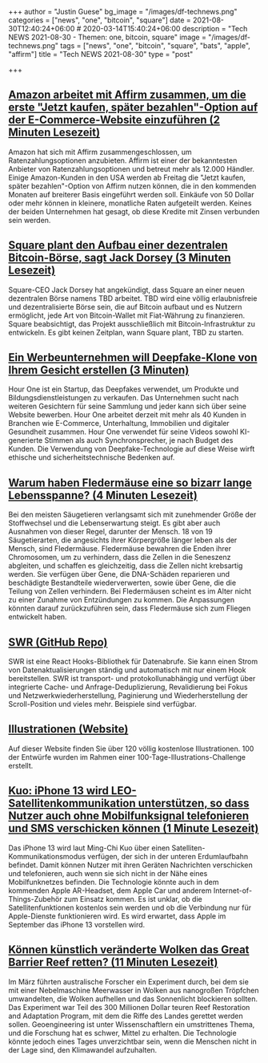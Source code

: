 +++
author = "Justin Guese"
bg_image = "/images/df-technews.png"
categories = ["news", "one", "bitcoin", "square"]
date = 2021-08-30T12:40:24+06:00 # 2020-03-14T15:40:24+06:00
description = "Tech NEWS 2021-08-30 - Themen: one, bitcoin, square"
image = "/images/df-technews.png"
tags = ["news", "one", "bitcoin", "square", "bats", "apple", "affirm"]
title = "Tech NEWS 2021-08-30"
type = "post"

+++

## [Amazon arbeitet mit Affirm zusammen, um die erste "Jetzt kaufen, später bezahlen"-Option auf der E-Commerce-Website einzuführen (2 Minuten Lesezeit)](https://www.cnbc.com/2021/08/27/amazon-partners-with-affirm-for-first-buy-now-pay-later-option.html)

 Amazon hat sich mit Affirm zusammengeschlossen, um Ratenzahlungsoptionen anzubieten. Affirm ist einer der bekanntesten Anbieter von Ratenzahlungsoptionen und betreut mehr als 12.000 Händler. Einige Amazon-Kunden in den USA werden ab Freitag die "Jetzt kaufen, später bezahlen"-Option von Affirm nutzen können, die in den kommenden Monaten auf breiterer Basis eingeführt werden soll. Einkäufe von 50 Dollar oder mehr können in kleinere, monatliche Raten aufgeteilt werden. Keines der beiden Unternehmen hat gesagt, ob diese Kredite mit Zinsen verbunden sein werden.

## [Square plant den Aufbau einer dezentralen Bitcoin-Börse, sagt Jack Dorsey (3 Minuten Lesezeit)](https://decrypt.co/79633/square-decentralized-bitcoin-exchange-jack-dorsey)

 Square-CEO Jack Dorsey hat angekündigt, dass Square an einer neuen dezentralen Börse namens TBD arbeitet. TBD wird eine völlig erlaubnisfreie und dezentralisierte Börse sein, die auf Bitcoin aufbaut und es Nutzern ermöglicht, jede Art von Bitcoin-Wallet mit Fiat-Währung zu finanzieren. Square beabsichtigt, das Projekt ausschließlich mit Bitcoin-Infrastruktur zu entwickeln. Es gibt keinen Zeitplan, wann Square plant, TBD zu starten.

## [Ein Werbeunternehmen will Deepfake-Klone von Ihrem Gesicht erstellen (3 Minuten)](https://interestingengineering.com/advertising-company-wants-deepfake-clones-of-your-face)

 Hour One ist ein Startup, das Deepfakes verwendet, um Produkte und Bildungsdienstleistungen zu verkaufen. Das Unternehmen sucht nach weiteren Gesichtern für seine Sammlung und jeder kann sich über seine Website bewerben. Hour One arbeitet derzeit mit mehr als 40 Kunden in Branchen wie E-Commerce, Unterhaltung, Immobilien und digitaler Gesundheit zusammen. Hour One verwendet für seine Videos sowohl KI-generierte Stimmen als auch Synchronsprecher, je nach Budget des Kunden. Die Verwendung von Deepfake-Technologie auf diese Weise wirft ethische und sicherheitstechnische Bedenken auf.

## [Warum haben Fledermäuse eine so bizarr lange Lebensspanne? (4 Minuten Lesezeit)](https://arstechnica.com/science/2019/06/why-do-bats-have-such-bizarrely-long-lifespans/)

 Bei den meisten Säugetieren verlangsamt sich mit zunehmender Größe der Stoffwechsel und die Lebenserwartung steigt. Es gibt aber auch Ausnahmen von dieser Regel, darunter der Mensch. 18 von 19 Säugetierarten, die angesichts ihrer Körpergröße länger leben als der Mensch, sind Fledermäuse. Fledermäuse bewahren die Enden ihrer Chromosomen, um zu verhindern, dass die Zellen in die Seneszenz abgleiten, und schaffen es gleichzeitig, dass die Zellen nicht krebsartig werden. Sie verfügen über Gene, die DNA-Schäden reparieren und beschädigte Bestandteile wiederverwerten, sowie über Gene, die die Teilung von Zellen verhindern. Bei Fledermäusen scheint es im Alter nicht zu einer Zunahme von Entzündungen zu kommen. Die Anpassungen könnten darauf zurückzuführen sein, dass Fledermäuse sich zum Fliegen entwickelt haben.

## [SWR (GitHub Repo)](https://github.com/vercel/swr)

 SWR ist eine React Hooks-Bibliothek für Datenabrufe. Sie kann einen Strom von Datenaktualisierungen ständig und automatisch mit nur einem Hook bereitstellen. SWR ist transport- und protokollunabhängig und verfügt über integrierte Cache- und Anfrage-Deduplizierung, Revalidierung bei Fokus und Netzwerkwiederherstellung, Paginierung und Wiederherstellung der Scroll-Position und vieles mehr. Beispiele sind verfügbar.

## [Illustrationen (Website)](https://illlustrations.co/)

 Auf dieser Website finden Sie über 120 völlig kostenlose Illustrationen. 100 der Entwürfe wurden im Rahmen einer 100-Tage-Illustrations-Challenge erstellt.

## [Kuo: iPhone 13 wird LEO-Satellitenkommunikation unterstützen, so dass Nutzer auch ohne Mobilfunksignal telefonieren und SMS verschicken können (1 Minute Lesezeit)](https://9to5mac.com/2021/08/29/kuo-iphone-13-to-support-leo-satellite-communication-allowing-users-to-make-phone-calls-and-send-texts-without-cell-signal/)

 Das iPhone 13 wird laut Ming-Chi Kuo über einen Satelliten-Kommunikationsmodus verfügen, der sich in der unteren Erdumlaufbahn befindet. Damit können Nutzer mit ihren Geräten Nachrichten verschicken und telefonieren, auch wenn sie sich nicht in der Nähe eines Mobilfunknetzes befinden. Die Technologie könnte auch in dem kommenden Apple AR-Headset, dem Apple Car und anderem Internet-of-Things-Zubehör zum Einsatz kommen. Es ist unklar, ob die Satellitenfunktionen kostenlos sein werden und ob die Verbindung nur für Apple-Dienste funktionieren wird. Es wird erwartet, dass Apple im September das iPhone 13 vorstellen wird.

## [Können künstlich veränderte Wolken das Great Barrier Reef retten? (11 Minuten Lesezeit)](https://www.nature.com/articles/d41586-021-02290-3)

 Im März führten australische Forscher ein Experiment durch, bei dem sie mit einer Nebelmaschine Meerwasser in Wolken aus nanogroßen Tröpfchen umwandelten, die Wolken aufhellen und das Sonnenlicht blockieren sollten. Das Experiment war Teil des 300 Millionen Dollar teuren Reef Restoration and Adaptation Program, mit dem die Riffe des Landes gerettet werden sollen. Geoengineering ist unter Wissenschaftlern ein umstrittenes Thema, und die Forschung hat es schwer, Mittel zu erhalten. Die Technologie könnte jedoch eines Tages unverzichtbar sein, wenn die Menschen nicht in der Lage sind, den Klimawandel aufzuhalten.


